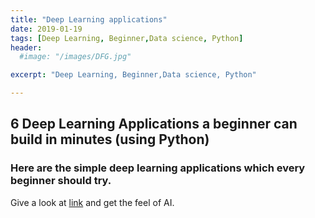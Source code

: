 ```yaml
---
title: "Deep Learning applications"
date: 2019-01-19
tags: [Deep Learning, Beginner,Data science, Python]
header:
  #image: "/images/DFG.jpg"

excerpt: "Deep Learning, Beginner,Data science, Python"

---
```

## 6 Deep Learning Applications a beginner can build in minutes (using Python)

### Here are the simple deep learning applications which every beginner should try.
Give a look at [link](https://www.analyticsvidhya.com/blog/2017/02/6-deep-learning-applications-beginner-python/) and get the feel of AI.
